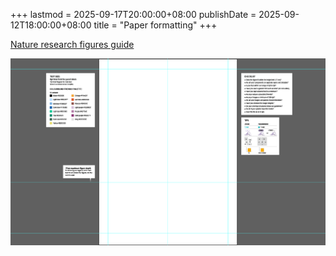 +++
lastmod = 2025-09-17T20:00:00+08:00
publishDate = 2025-09-12T18:00:00+08:00
title = "Paper formatting"
+++

[Nature research figures guide](https://research-figure-guide.nature.com/)

![alt text](images/image.png)
